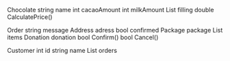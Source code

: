 Chocolate 
	string name
    int cacaoAmount
 	int milkAmount
 	List<Filling> filling
 	double CalculatePrice()

Order
	string message
	Address adress
	bool confirmed
 	Package package
 	List<Chocolate > items
	Donation donation
	bool Confirm()
bool Cancel()

Customer
	int id
 	string name
 	List<Order> orders


